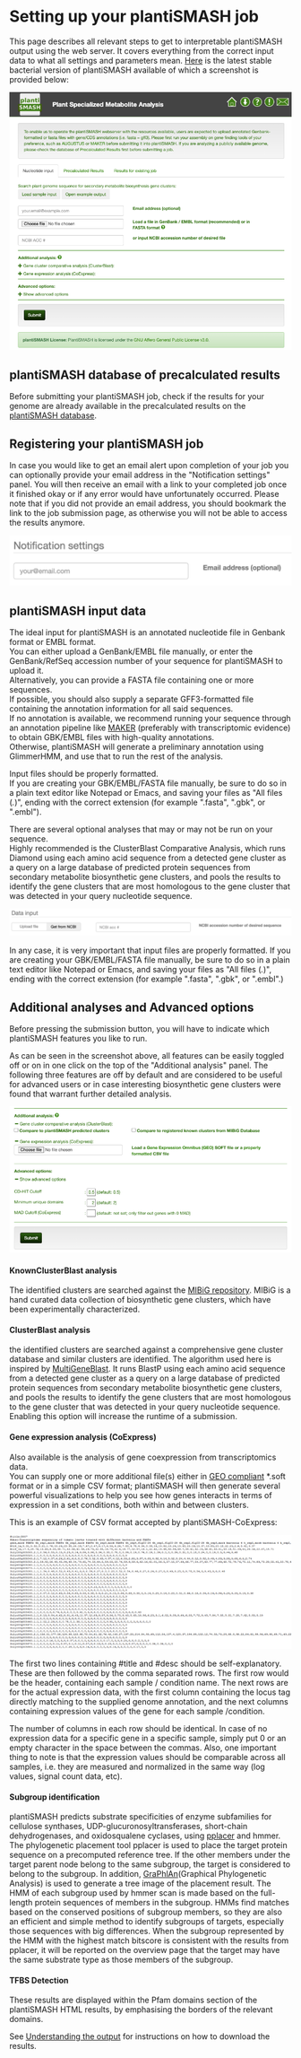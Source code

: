 # Setting up your plantiSMASH job

This page describes all relevant steps to get to interpretable plantiSMASH output using the web server. 
It covers everything from the correct input data to what all settings and parameters mean. 
[Here](https://plantismash.bioinformatics.nl/) is the latest stable bacterial
version of plantiSMASH available of which a screenshot is provided below:

![alt text][Fig1]

## plantiSMASH database of precalculated results

Before submitting your plantiSMASH job, check if the results for your genome are already available in the precalculated results on the [plantiSMASH database](./understanding_output/database.md
). 

## Registering your plantiSMASH job

In case you would like to get an email alert upon completion of your job you can optionally 
provide your email address in the "Notification settings" panel. You will then receive an email 
with a link to your completed job once it finished okay or if any error would have unfortunately occurred. 
Please note that if you did not provide an email address, you should bookmark the link to the job submission page, 
as otherwise you will not be able to access the results anymore.

![alt text][Fig2]


## plantiSMASH input data

The ideal input for plantiSMASH is an annotated nucleotide file in Genbank format or EMBL format.  
You can either upload a GenBank/EMBL file manually, or enter the GenBank/RefSeq accession number of your sequence for plantiSMASH to upload it.  
Alternatively, you can provide a FASTA file containing one or more sequences.  
If possible, you should also supply a separate GFF3-formatted file containing the annotation information for all said sequences.  
If no annotation is available, we recommend running your sequence through an annotation pipeline like [MAKER](http://weatherby.genetics.utah.edu/MAKER/wiki/index.php/MAKER_Tutorial) (preferably with transcriptomic evidence) to obtain GBK/EMBL files with high-quality annotations.  
Otherwise, plantiSMASH will generate a preliminary annotation using GlimmerHMM, and use that to run the rest of the analysis.

Input files should be properly formatted.  
If you are creating your GBK/EMBL/FASTA file manually, be sure to do so in a plain text editor like Notepad or Emacs, and saving your files as "All files (*.*)", ending with the correct extension (for example ".fasta", ".gbk", or ".embl").

There are several optional analyses that may or may not be run on your sequence.  
Highly recommended is the ClusterBlast Comparative Analysis, which runs Diamond using each amino acid sequence from a detected gene cluster as a query on a large database of predicted protein sequences from secondary metabolite biosynthetic gene clusters, and pools the results to identify the gene clusters that are most homologous to the gene cluster that was detected in your query nucleotide sequence.

![alt text][Fig3]

In any case, it is very important that input files are properly formatted. If you are creating your
GBK/EMBL/FASTA file manually, be sure to do so in a plain text editor like
Notepad or Emacs, and saving your files as "All files (*.*)", ending with the
correct extension (for example ".fasta", ".gbk", or ".embl".)

## Additional analyses and Advanced options 

Before pressing the submission button, you will have to indicate which plantiSMASH features 
you like to run. 

As can be seen in the screenshot above, all features can be easily toggled off or on in one click on 
the top of the "Additional analysis" panel. The following three features are off by default and are considered to be useful for 
advanced users or in case interesting biosynthetic gene clusters were found that warrant further detailed analysis.

![alt text][Fig4]

#### **KnownClusterBlast analysis** 
The identified clusters are searched against the [MIBiG repository](https://mibig.secondarymetabolites.org). 
MIBiG is a hand curated data collection of biosynthetic gene clusters, which have been experimentally characterized.

#### **ClusterBlast analysis**
 the identified clusters are searched against a comprehensive gene cluster database and 
similar clusters are identified. The algorithm used here is inspired by [MultiGeneBlast](https://www.ncbi.nlm.nih.gov/pmc/articles/PMC3670737/). 
It runs BlastP using each amino acid sequence from a detected gene cluster as a query on
a large database of predicted protein sequences from secondary metabolite
biosynthetic gene clusters, and pools the results to identify the gene clusters
that are most homologous to the gene cluster that was detected in your query
nucleotide sequence.
Enabling this option will increase the runtime of a submission.

#### **Gene expression analysis (CoExpress)** 
Also available is the analysis of gene coexpression from transcriptomics data.  
You can supply one or more additional file(s) either in [GEO compliant](https://www.ncbi.nlm.nih.gov/geo/info/soft.html) *.soft format or in a simple CSV format; plantiSMASH will then generate several powerful visualizations to help you see how genes interacts in terms of expression in a set conditions, both within and between clusters.

This is an example of CSV format accepted by plantiSMASH-CoExpress:

![alt text][Fig5]

The first two lines containing #title and #desc should be self-explanatory. These are then followed by the comma separated rows. The first row would be the header, containing each sample / condition name. The next rows are for the actual expression data, with the first column containing the locus tag directly matching to the supplied genome annotation, and the next columns containing expression values of the gene for each sample /condition.

The number of columns in each row should be identical. In case of no expression data for a specific gene in a specific sample, simply put 0 or an empty character in the space between the commas. Also, one important thing to note is that the expression values should be comparable across all samples, i.e. they are measured and normalized in the same way (log values, signal count data, etc).

#### **Subgroup identification**

plantiSMASH predicts substrate specificities of enzyme subfamilies for cellulose synthases, UDP-glucuronosyltransferases, short-chain dehydrogenases, and oxidosqualene cyclases, using [pplacer](https://github.com/matsen/pplacer) and hmmer. The phylogenetic placement tool pplacer is used to place the target protein sequence on a precomputed reference tree. If the other members under the target parent node belong to the same subgroup, the target is considered to belong to the subgroup. In addition, [GraPhlAn](https://huttenhower.sph.harvard.edu/graphlan/)(Graphical Phylogenetic Analysis) is used to generate a tree image of the placement result. The HMM of each subgroup used by hmmer scan is made based on the full-length protein sequences of members in the subgroup. HMMs find matches based on the conserved positions of subgroup members, so they are also an efficient and simple method to identify subgroups of targets, especially those sequences with big differences. When the subgroup represented by the HMM with the highest match bitscore is consistent with the results from pplacer, it will be reported on the overview page that the target may have the same substrate type as those members of the subgroup. 

#### **TFBS Detection**   

These results are displayed within the Pfam domains section of the plantiSMASH HTML results, by emphasising the borders of the relevant domains.

See [Understanding the output](./understanding_output/overview.md/#downloading-the-results) for instructions on how to download the results.


[Fig1]:./assets/images/plantiSMASHentrypage.png
[Fig2]:./assets/images/notifications.png
[Fig3]:./assets/images/datatype.png
[Fig4]:./assets/images/parameters.png
[Fig5]:./assets/images/coexpress_format.png

